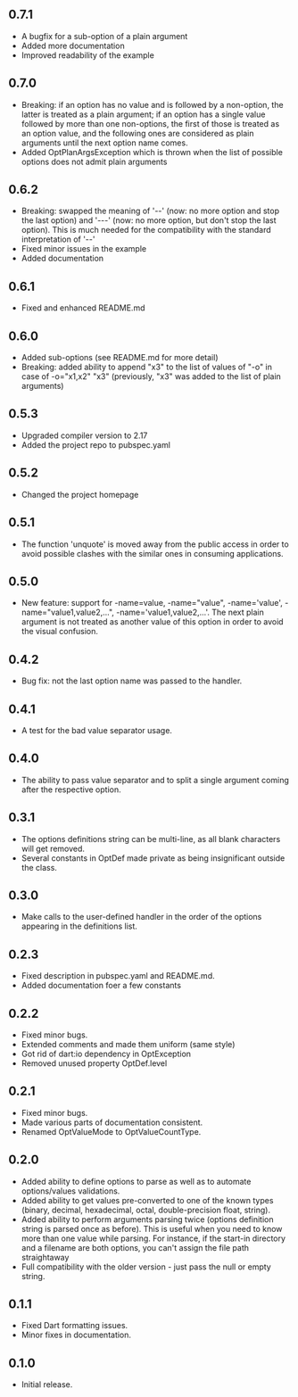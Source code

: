 ## 0.7.1

- A bugfix for a sub-option of a plain argument
- Added more documentation
- Improved readability of the example

## 0.7.0

- Breaking: if an option has no value and is followed by a non-option, the latter is treated as a plain argument; if an option has a single value followed by more than one non-options, the first of those is treated as an option value, and the following ones are considered as plain arguments until the next option name comes.
- Added OptPlanArgsException which is thrown when the list of possible options does not admit plain arguments

## 0.6.2

- Breaking: swapped the meaning of '--' (now: no more option and stop the last option) and '---' (now: no more option, but don't stop the last option). This is much needed for the compatibility with the standard interpretation of '--'
- Fixed minor issues in the example
- Added documentation

## 0.6.1

- Fixed and enhanced README.md

## 0.6.0

- Added sub-options (see README.md for more detail)
- Breaking: added ability to append "x3" to the list of values of "-o" in case of -o="x1,x2" "x3" (previously, "x3" was added to the list of plain arguments)

## 0.5.3

- Upgraded compiler version to 2.17
- Added the project repo to pubspec.yaml

## 0.5.2

- Changed the project homepage

## 0.5.1

- The function 'unquote' is moved away from the public access in order to avoid possible clashes with the similar ones in consuming applications.

## 0.5.0

- New feature: support for -name=value, -name="value", -name='value', -name="value1,value2,...", -name='value1,value2,...'.
  The next plain argument is not treated as another value of this option in order to avoid the visual confusion.

## 0.4.2

- Bug fix: not the last option name was passed to the handler.

## 0.4.1

- A test for the bad value separator usage.

## 0.4.0

- The ability to pass value separator and to split a single argument coming after the respective option.

## 0.3.1

- The options definitions string can be multi-line, as all blank characters will get removed.
- Several constants in OptDef made private as being insignificant outside the class.

## 0.3.0

- Make calls to the user-defined handler in the order of the options appearing in the definitions list.

## 0.2.3

- Fixed description in pubspec.yaml and README.md.
- Added documentation foer a few constants

## 0.2.2

- Fixed minor bugs.
- Extended comments and made them uniform (same style)
- Got rid of dart:io dependency in OptException
- Removed unused property OptDef.level

## 0.2.1

- Fixed minor bugs.
- Made various parts of documentation consistent.
- Renamed OptValueMode to OptValueCountType.

## 0.2.0

- Added ability to define options to parse as well as to automate options/values validations.
- Added ability to get values pre-converted to one of the known types (binary, decimal, hexadecimal, octal, double-precision float, string).
- Added ability to perform arguments parsing twice (options definition string is parsed once as before). This is useful when you need to know more than one value while parsing. For instance, if the start-in directory and a filename are both options, you can't assign the file path straightaway
- Full compatibility with the older version - just pass the null or empty string.

## 0.1.1

- Fixed Dart formatting issues.
- Minor fixes in documentation.

## 0.1.0

- Initial release.
